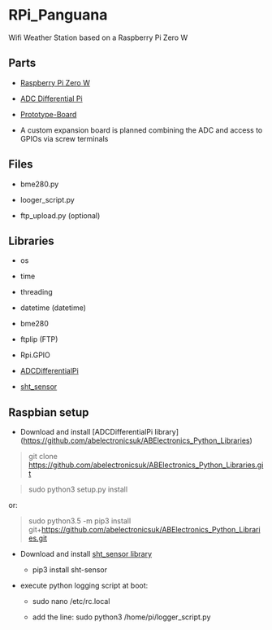 # RPi_Panguana
Wifi Weather Station based on a Raspberry Pi Zero W

## Parts

* [Raspberry Pi Zero W](https://www.raspberrypi.org/products/raspberry-pi-zero-w/)

* [ADC Differential Pi](https://www.abelectronics.co.uk/p/65/adc-differential-pi-raspberry-pi-analogue-to-digital-converter)

* [Prototype-Board](https://www.pollin.de/p/joy-it-prototyp-board-fuer-raspberry-pi-810818)

* A custom expansion board is planned combining the ADC and access to GPIOs via screw terminals

## Files

* bme280.py

* looger_script.py

* ftp_upload.py (optional)

## Libraries

* os

* time

* threading

* datetime (datetime)

* bme280

* ftplip (FTP)

* Rpi.GPIO

* [ADCDifferentialPi](https://www.abelectronics.co.uk/kb/article/23/python-library-and-demos)

* [sht_sensor](https://pypi.org/project/sht-sensor/)

## Raspbian setup

* Download and install [ADCDifferentialPi library] (https://github.com/abelectronicsuk/ABElectronics_Python_Libraries)

> git clone https://github.com/abelectronicsuk/ABElectronics_Python_Libraries.git

> sudo python3 setup.py install

or:

> sudo python3.5 -m pip3 install git+https://github.com/abelectronicsuk/ABElectronics_Python_Libraries.git

* Download and install [sht_sensor library](https://github.com/kizniche/sht-sensor/)

    *   pip3 install sht-sensor

* execute python logging script at boot:

    *   sudo nano /etc/rc.local

    * add the line: sudo python3 /home/pi/logger_script.py
    
